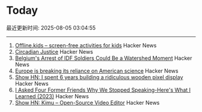 # Today

最近更新时间: 2025-08-05 03:04:55

--- 
1. [Offline.kids – screen-free activities for kids](https://offline.kids/) Hacker News
2. [Circadian Justice](https://eprints.lse.ac.uk/112431/) Hacker News
3. [Belgium's Arrest of IDF Soldiers Could Be a Watershed Moment](https://jacobin.com/2025/08/belgium-israeli-soldiers-arrest-gaza) Hacker News
4. [Europe is breaking its reliance on American science](https://www.reuters.com/sustainability/climate-energy/europe-is-breaking-its-reliance-american-science-2025-08-01/) Hacker News
5. [Show HN: I spent 6 years building a ridiculous wooden pixel display](https://benholmen.com/blog/kilopixel/) Hacker News
6. [I Asked Four Former Friends Why We Stopped Speaking-Here's What I Learned (2023)](https://www.vogue.com/article/reconnecting-with-ex-friends) Hacker News
7. [Show HN: Kimu – Open-Source Video Editor](https://www.trykimu.com/) Hacker News
